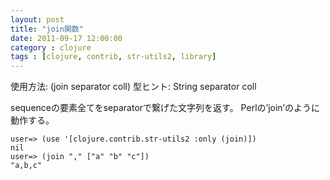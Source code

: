 ```yaml
---
layout: post
title: "join関数"
date: 2011-09-17 12:00:00
category : clojure
tags : [clojure, contrib, str-utils2, library]
---
```

使用方法: (join separator coll)
型ヒント: String separator coll

sequenceの要素全てをseparatorで繋げた文字列を返す。
Perlの’join’のように動作する。

<!-- more -->

	user=> (use '[clojure.contrib.str-utils2 :only (join)])
	nil
	user=> (join "," ["a" "b" "c"])
	"a,b,c"
